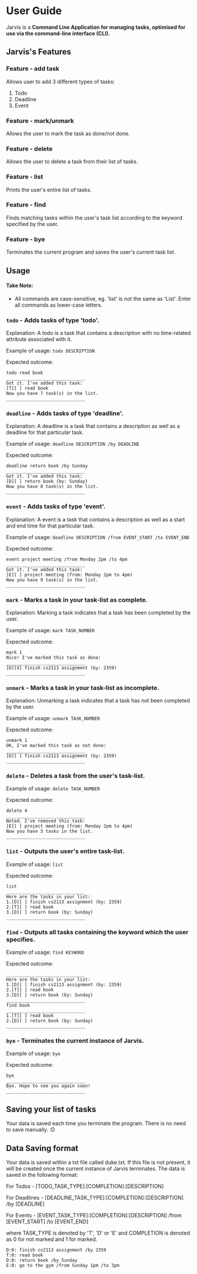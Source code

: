 # User Guide

Jarvis is a **Command Line Application for managing tasks, optimised for use via the command-line interface (CLI).**

## Jarvis's Features 

### Feature - add task

Allows user to add 3 different types of tasks:
1. Todo
2. Deadline
3. Event

### Feature - mark/unmark

Allows the user to mark the task as done/not done. 

### Feature - delete

Allows the user to delete a task from their list of tasks.

### Feature - list

Prints the user's entire list of tasks.

### Feature - find

Finds matching tasks within the user's task list according to the keyword specified by the user.

### Feature - bye

Terminates the current program and saves the user's current task list.

## Usage

#### Take Note:
- All commands are case-sensitive, eg. 'list' is not the same as 'List'. Enter all commands as lower-case letters.


### `todo` - Adds tasks of type 'todo'.

Explanation: A todo is a task that contains a description with no time-related attribute associated with it.

Example of usage: 
`todo DESCRIPTION`

Expected outcome:

```
todo read book
______________________________
Got it. I've added this task: 
[T][ ] read book
Now you have 7 task(s) in the list.
______________________________
```

### `deadline` - Adds tasks of type 'deadline'.

Explanation: A deadline is a task that contains a description as well as a deadline for that particular task.

Example of usage:
`deadline DESCRIPTION /by DEADLINE`

Expected outcome:

```
deadline return book /by Sunday
______________________________
Got it. I've added this task: 
[D][ ] return book (by: Sunday)
Now you have 8 task(s) in the list.
______________________________
```

### `event` - Adds tasks of type 'event'.

Explanation: A event is a task that contains a description as well as a start and end time for that particular task.

Example of usage:
`deadline DESCRIPTION /from EVENT_START /to EVENT_END`

Expected outcome:

```
event project meeting /from Monday 2pm /to 4pm
______________________________
Got it. I've added this task: 
[E][ ] project meeting (from: Monday 2pm to 4pm)
Now you have 9 task(s) in the list.
______________________________
```

### `mark` - Marks a task in your task-list as complete.

Explanation: Marking a task indicates that a task has been completed by the user.

Example of usage:
`mark TASK_NUMBER`

Expected outcome:
```
mark 1
Nice! I've marked this task as done:
______________________________
[D][X] finish cs2113 assignment (by: 2359)
______________________________
```

### `unmark` - Marks a task in your task-list as incomplete.

Explanation: Unmarking a task indicates that a task has not been completed by the user.

Example of usage:
`unmark TASK_NUMBER`

Expected outcome:
```
unmark 1
OK, I've marked this task as not done:
______________________________
[D][ ] finish cs2113 assignment (by: 2359)
______________________________
```

### `delete` - Deletes a task from the user's task-list.

Example of usage:
`delete TASK_NUMBER`

Expected outcome:
```
delete 4
______________________________
Noted. I've removed this task: 
[E][ ] project meeting (from: Monday 2pm to 4pm)
Now you have 3 tasks in the list.
______________________________
```

### `list` - Outputs the user's entire task-list.

Example of usage:
`list`

Expected outcome:
```
list
______________________________
Here are the tasks in your list:
1.[D][ ] finish cs2113 assignment (by: 2359)
2.[T][ ] read book
3.[D][ ] return book (by: Sunday)
______________________________
```

### `find` - Outputs all tasks containing the keyword which the user specifies.

Example of usage:
`find KEYWORD`

Expected outcome:
```
______________________________
Here are the tasks in your list:
1.[D][ ] finish cs2113 assignment (by: 2359)
2.[T][ ] read book
3.[D][ ] return book (by: Sunday)
______________________________
find book
______________________________
1.[T][ ] read book
2.[D][ ] return book (by: Sunday)
______________________________
```

### `bye` - Terminates the current instance of Jarvis.

Example of usage:
`bye`

Expected outcome:
```
bye
______________________________
Bye. Hope to see you again soon!
______________________________
```

## Saving your list of tasks
Your data is saved each time you terminate the program. There is no need to save manually. :D

## Data Saving format
Your data is saved within a txt file called duke.txt. If this file is not present, it will be created once the current instance of Jarvis terminates. The data is saved in the following format:
  
For Todos - [TODO_TASK_TYPE]:[COMPLETION]:[DESCRIPTION]
  
For Deadlines - [DEADLINE_TASK_TYPE]:[COMPLETION]:[DESCRIPTION] /by [DEADLINE]
  
For Events - [EVENT_TASK_TYPE]:[COMPLETION]:[DESCRIPTION] /from [EVENT_START] /to [EVENT_END]
  
where TASK_TYPE is denoted by 'T', 'D' or 'E' and COMPLETION is denoted as 0 for not marked and 1 for marked.

```
D:0: finish cs2113 assignment /by 2359
T:0: read book
D:0: return book /by Sunday
E:0: go to the gym /from Sunday 1pm /to 3pm
```